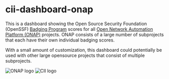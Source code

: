 # cii-dashboard-onap

This is a dashboard showing the Open Source Security Foundation (OpenSSF) [Badging Program](https://bestpractices.coreinfrastructure.org/)
scores for all [Open Network Automation Platform (ONAP)](https://wiki.onap.org) projects.
ONAP consists of a large number of subprojects that each have their own individual badging scores.

With a small amount of customization, this dashboard could potentially be used with other large opensource projects
that consist of multiple subprojects.


![ONAP logo](https://wiki.onap.org/download/thumbnails/1015829/onap_704x271%20copy.png)
![CII logo](https://bestpractices.coreinfrastructure.org/assets/home_badge-a3b665e32996dccdd2aa638a031281ff5024a2c580a3071111cb1dfac9cb51c1.png)

